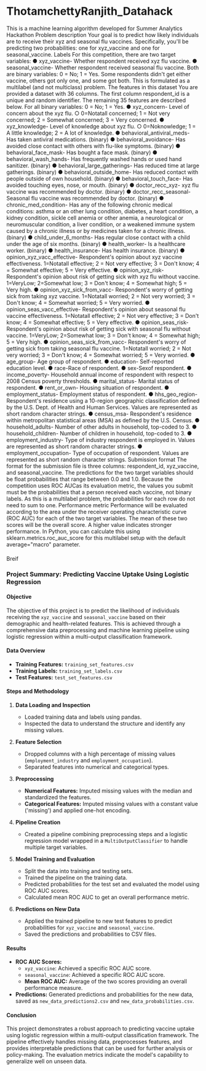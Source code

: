 # ThotamchettyRanjith_Datahack
This is a machine learning algorithm developed for Summer Analytics Hackathon 
Problem description
 Your goal is to predict how likely individuals are to receive their xyz and seasonal flu
 vaccines. Specifically, you'll be predicting two probabilities: one for xyz_vaccine and
 one for seasonal_vaccine.
 Labels
 For this competition, there are two target variables:
 ● xyz_vaccine- Whether respondent received xyz flu vaccine.
 ● seasonal_vaccine- Whether respondent received seasonal flu vaccine.
 Both are binary variables: 0 = No; 1 = Yes. Some respondents didn't get either
 vaccine, others got only one, and some got both. This is formulated as a multilabel
 (and not multiclass) problem.
 The features in this dataset
 You are provided a dataset with 36 columns. The first column respondent_id is a
 unique and random identifier. The remaining 35 features are described below.
 For all binary variables: 0 = No; 1 = Yes.
 ● xyz_concern- Level of concern about the xyz flu.
 ○ 0=Notatall concerned; 1 = Not very concerned; 2 = Somewhat
 concerned; 3 = Very concerned.
 ● xyz_knowledge- Level of knowledge about xyz flu.
 ○ 0=Noknowledge; 1 = A little knowledge; 2 = A lot of knowledge.
 ● behavioral_antiviral_meds- Has taken antiviral medications. (binary)
 ● behavioral_avoidance- Has avoided close contact with others with flu-like
 symptoms. (binary)
 ● behavioral_face_mask- Has bought a face mask. (binary)
 ● behavioral_wash_hands- Has frequently washed hands or used hand
 sanitizer. (binary)
● behavioral_large_gatherings- Has reduced time at large gatherings.
 (binary)
 ● behavioral_outside_home- Has reduced contact with people outside of own
 household. (binary)
 ● behavioral_touch_face- Has avoided touching eyes, nose, or mouth.
 (binary)
 ● doctor_recc_xyz- xyz flu vaccine was recommended by doctor. (binary)
 ● doctor_recc_seasonal- Seasonal flu vaccine was recommended by doctor.
 (binary)
 ● chronic_med_condition- Has any of the following chronic medical conditions: asthma or an other lung condition, diabetes, a heart condition, a kidney condition, sickle cell anemia or other anemia, a neurological or neuromuscular condition, a liver condition, or a weakened immune system caused by a chronic illness or by medicines taken for a chronic illness. (binary)
 ● child_under_6_months- Has regular close contact with a child under the age of six months. (binary)
 ● health_worker- Is a healthcare worker. (binary)
 ● health_insurance- Has health insurance. (binary)
 ● opinion_xyz_vacc_effective- Respondent's opinion about xyz vaccine effectiveness.
  1=Notatall effective; 2 = Not very effective; 3 = Don't know; 4 = Somewhat effective; 5 = Very effective.
 ● opinion_xyz_risk- Respondent's opinion about risk of getting sick with xyz
 flu without vaccine. 1=VeryLow; 2=Somewhat low; 3 = Don't know; 4 = Somewhat high; 5 = Very high.
 ● opinion_xyz_sick_from_vacc- Respondent's worry of getting sick from
 taking xyz vaccine.
 1=Notatall worried; 2 = Not very worried; 3 = Don't know; 4 = Somewhat worried; 5 = Very worried.
 ● opinion_seas_vacc_effective- Respondent's opinion about seasonal flu
 vaccine effectiveness.
 1=Notatall effective; 2 = Not very effective; 3 = Don't know; 4 =
 Somewhat effective; 5 = Very effective.
 ● opinion_seas_risk- Respondent's opinion about risk of getting sick with
 seasonal flu without vaccine.
 1=VeryLow; 2=Somewhat low; 3 = Don't know; 4 = Somewhat high; 5 = Very high.
 ● opinion_seas_sick_from_vacc- Respondent's worry of getting sick from
 taking seasonal flu vaccine.
 1=Notatall worried; 2 = Not very worried; 3 = Don't know; 4 = Somewhat worried; 5 = Very worried.
● age_group- Age group of respondent.
 ● education- Self-reported education level.
 ● race-Race of respondent.
 ● sex-Sexof respondent.
 ● income_poverty- Household annual income of respondent with respect to
 2008 Census poverty thresholds.
 ● marital_status- Marital status of respondent.
 ● rent_or_own- Housing situation of respondent.
 ● employment_status- Employment status of respondent.
 ● hhs_geo_region- Respondent's residence using a 10-region geographic
 classification defined by the U.S. Dept. of Health and Human Services. Values
 are represented as short random character strings.
 ● census_msa- Respondent's residence within metropolitan statistical areas
 (MSA) as defined by the U.S. Census.
 ● household_adults- Number of other adults in household, top-coded to 3.
 ● household_children- Number of children in household, top-coded to 3.
 ● employment_industry- Type of industry respondent is employed in. Values
 are represented as short random character strings.
 ● employment_occupation- Type of occupation of respondent. Values are
 represented as short random character strings.
 Submission format
 The format for the submission file is three columns: respondent_id, xyz_vaccine,
 and seasonal_vaccine. The predictions for the two target variables should be float
 probabilities that range between 0.0 and 1.0. Because the competition uses ROC
 AUCas its evaluation metric, the values you submit must be the probabilities that a
 person received each vaccine, not binary labels. As this is a multilabel problem, the
 probabilities for each row do not need to sum to one.
 Performance metric
 Performance will be evaluated according to the area under the receiver operating
 characteristic curve (ROC AUC) for each of the two target variables. The mean of
these two scores will be the overall score. A higher value indicates stronger
 performance.
 In Python, you can calculate this using sklearn.metrics.roc_auc_score for this
 multilabel setup with the default average="macro" parameter.




####

Breif

####

### Project Summary: Predicting Vaccine Uptake Using Logistic Regression

#### Objective
The objective of this project is to predict the likelihood of individuals receiving the `xyz_vaccine` and `seasonal_vaccine` based on their demographic and health-related features. This is achieved through a comprehensive data preprocessing and machine learning pipeline using logistic regression within a multi-output classification framework.

#### Data Overview
- **Training Features:** `training_set_features.csv`
- **Training Labels:** `training_set_labels.csv`
- **Test Features:** `test_set_features.csv`

#### Steps and Methodology

1. **Data Loading and Inspection**
   - Loaded training data and labels using pandas.
   - Inspected the data to understand the structure and identify any missing values.

2. **Feature Selection**
   - Dropped columns with a high percentage of missing values (`employment_industry` and `employment_occupation`).
   - Separated features into numerical and categorical types.

3. **Preprocessing**
   - **Numerical Features:** Imputed missing values with the median and standardized the features.
   - **Categorical Features:** Imputed missing values with a constant value ('missing') and applied one-hot encoding.

4. **Pipeline Creation**
   - Created a pipeline combining preprocessing steps and a logistic regression model wrapped in a `MultiOutputClassifier` to handle multiple target variables.

5. **Model Training and Evaluation**
   - Split the data into training and testing sets.
   - Trained the pipeline on the training data.
   - Predicted probabilities for the test set and evaluated the model using ROC AUC scores.
   - Calculated mean ROC AUC to get an overall performance metric.

6. **Predictions on New Data**
   - Applied the trained pipeline to new test features to predict probabilities for `xyz_vaccine` and `seasonal_vaccine`.
   - Saved the predictions and probabilities to CSV files.

#### Results
- **ROC AUC Scores:**
  - `xyz_vaccine`: Achieved a specific ROC AUC score.
  - `seasonal_vaccine`: Achieved a specific ROC AUC score.
  - **Mean ROC AUC:** Average of the two scores providing an overall performance measure.
- **Predictions:** Generated predictions and probabilities for the new data, saved as `new_data_predictions2.csv` and `new_data_probabilities.csv`.

#### Conclusion
This project demonstrates a robust approach to predicting vaccine uptake using logistic regression within a multi-output classification framework. The pipeline effectively handles missing data, preprocesses features, and provides interpretable predictions that can be used for further analysis or policy-making. The evaluation metrics indicate the model's capability to generalize well on unseen data.
